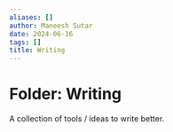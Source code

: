 ```yaml
---
aliases: []
author: Maneesh Sutar
date: 2024-06-16
tags: []
title: Writing
---
```


# Folder: Writing

A collection of tools / ideas to write better.
